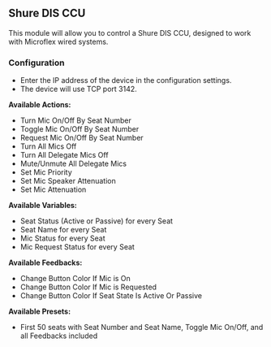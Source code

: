 ## Shure DIS CCU

This module will allow you to control a Shure DIS CCU, designed to work with Microflex wired systems.

### Configuration
* Enter the IP address of the device in the configuration settings.
* The device will use TCP port 3142.

**Available Actions:**
* Turn Mic On/Off By Seat Number
* Toggle Mic On/Off By Seat Number
* Request Mic On/Off By Seat Number
* Turn All Mics Off
* Turn All Delegate Mics Off
* Mute/Unmute All Delegate Mics
* Set Mic Priority
* Set Mic Speaker Attenuation
* Set Mic Attenuation

**Available Variables:**
* Seat Status (Active or Passive) for every Seat
* Seat Name for every Seat
* Mic Status for every Seat
* Mic Request Status for every Seat

**Available Feedbacks:**
* Change Button Color If Mic is On
* Change Button Color If Mic is Requested
* Change Button Color If Seat State Is Active Or Passive

**Available Presets:**
* First 50 seats with Seat Number and Seat Name, Toggle Mic On/Off, and all Feedbacks included